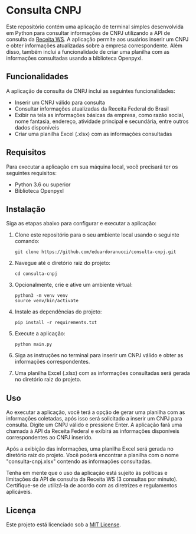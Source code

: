 # Consulta CNPJ

Este repositório contém uma aplicação de terminal simples desenvolvida em Python para consultar informações de CNPJ utilizando a API de consulta da [Receita WS](https://www.receitaws.com.br/). A aplicação permite aos usuários inserir um CNPJ e obter informações atualizadas sobre a empresa correspondente. Além disso, também inclui a funcionalidade de criar uma planilha com as informações consultadas usando a biblioteca Openpyxl.

## Funcionalidades

A aplicação de consulta de CNPJ inclui as seguintes funcionalidades:

- Inserir um CNPJ válido para consulta
- Consultar informações atualizadas da Receita Federal do Brasil
- Exibir na tela as informações básicas da empresa, como razão social, nome fantasia, endereço, atividade principal e secundária, entre outros dados disponíveis
- Criar uma planilha Excel (.xlsx) com as informações consultadas

## Requisitos

Para executar a aplicação em sua máquina local, você precisará ter os seguintes requisitos:

- Python 3.6 ou superior
- Biblioteca Openpyxl

## Instalação

Siga as etapas abaixo para configurar e executar a aplicação:

1. Clone este repositório para o seu ambiente local usando o seguinte comando:

   ```
   git clone https://github.com/eduardoranucci/consulta-cnpj.git
   ```

2. Navegue até o diretório raiz do projeto:

   ```
   cd consulta-cnpj
   ```

3. Opcionalmente, crie e ative um ambiente virtual:

   ```
   python3 -m venv venv
   source venv/bin/activate
   ```

4. Instale as dependências do projeto:

   ```
   pip install -r requirements.txt
   ```

5. Execute a aplicação:

   ```
   python main.py
   ```

6. Siga as instruções no terminal para inserir um CNPJ válido e obter as informações correspondentes.

7. Uma planilha Excel (.xlsx) com as informações consultadas será gerada no diretório raiz do projeto.

## Uso

Ao executar a aplicação, você terá a opção de gerar uma planilha com as informações coletadas, após isso será solicitado a inserir um CNPJ para consulta. Digite um CNPJ válido e pressione Enter. A aplicação fará uma chamada à API da Receita Federal e exibirá as informações disponíveis correspondentes ao CNPJ inserido.

Após a exibição das informações, uma planilha Excel será gerada no diretório raiz do projeto. Você poderá encontrar a planilha com o nome "consulta-cnpj.xlsx" contendo as informações consultadas.

Tenha em mente que o uso da aplicação está sujeito às políticas e limitações da API de consulta da Receita WS (3 consultas por minuto). Certifique-se de utilizá-la de acordo com as diretrizes e regulamentos aplicáveis.

## Licença

Este projeto está licenciado sob a [MIT License](LICENSE).
